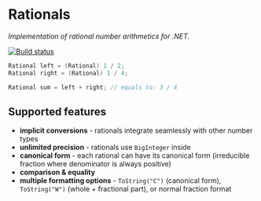 Rationals
=========

*Implementation of rational number arithmetics for .NET.*

[![Build status](https://ci.appveyor.com/api/projects/status/8w3d71q8fr65gntb)](https://ci.appveyor.com/project/tompazourek/rationals)

```csharp
Rational left = (Rational) 1 / 2;
Rational right = (Rational) 1 / 4;

Rational sum = left + right; // equals to: 3 / 4
```

Supported features
------------------


- **implicit conversions** - rationals integrate seamlessly with other number types
- **unlimited precision** - rationals use `BigInteger` inside
- **canonical form** - each rational can have its canonical form (irreducible fraction where denominator is always positive)
- **comparison & equality**
- **multiple formatting options** - `ToString("C")` (canonical form), `ToString("W")` (whole + fractional part), or normal fraction format
